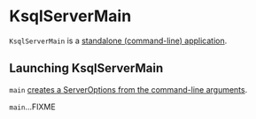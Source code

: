 # KsqlServerMain

`KsqlServerMain` is a [standalone (command-line) application](#main).

## <span id="main"> Launching KsqlServerMain

`main` [creates a ServerOptions from the command-line arguments](ServerOptions.md#parse).

`main`...FIXME
